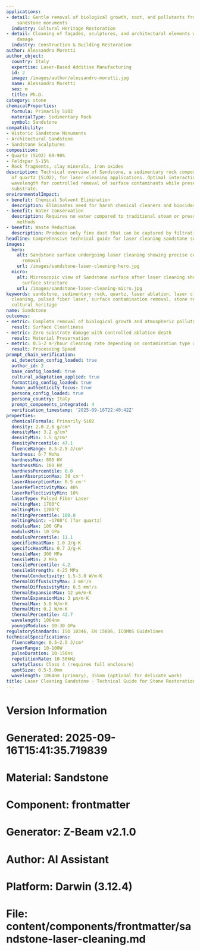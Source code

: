 ```yaml
---
applications:
- detail: Gentle removal of biological growth, soot, and pollutants from historic
    sandstone monuments
  industry: Cultural Heritage Restoration
- detail: Cleaning of façades, sculptures, and architectural elements without abrasive
    damage
  industry: Construction & Building Restoration
author: Alessandro Moretti
author_object:
  country: Italy
  expertise: Laser-Based Additive Manufacturing
  id: 2
  image: /images/author/alessandro-moretti.jpg
  name: Alessandro Moretti
  sex: m
  title: Ph.D.
category: stone
chemicalProperties:
  formula: Primarily SiO2
  materialType: Sedimentary Rock
  symbol: Sandstone
compatibility:
- Historic Sandstone Monuments
- Architectural Sandstone
- Sandstone Sculptures
composition:
- Quartz (SiO2) 60-90%
- Feldspar 5-15%
- Rock fragments, clay minerals, iron oxides
description: Technical overview of Sandstone, a sedimentary rock composed primarily
  of quartz (SiO2), for laser cleaning applications. Optimal interaction at 1064nm
  wavelength for controlled removal of surface contaminants while preserving the stone
  substrate.
environmentalImpact:
- benefit: Chemical Solvent Elimination
  description: Eliminates need for harsh chemical cleaners and biocides in stone restoration
- benefit: Water Conservation
  description: Requires no water compared to traditional steam or pressure washing
    methods
- benefit: Waste Reduction
  description: Produces only fine dust that can be captured by filtration systems
headline: Comprehensive technical guide for laser cleaning sandstone substrates
images:
  hero:
    alt: Sandstone surface undergoing laser cleaning showing precise contamination
      removal
    url: /images/sandstone-laser-cleaning-hero.jpg
  micro:
    alt: Microscopic view of Sandstone surface after laser cleaning showing detailed
      surface structure
    url: /images/sandstone-laser-cleaning-micro.jpg
keywords: sandstone, sedimentary rock, quartz, laser ablation, laser cleaning, non-contact
  cleaning, pulsed fiber laser, surface contamination removal, stone restoration,
  cultural heritage
name: Sandstone
outcomes:
- metric: Complete removal of biological growth and atmospheric pollutants
  result: Surface Cleanliness
- metric: Zero substrate damage with controlled ablation depth
  result: Material Preservation
- metric: 0.5-2 m²/hour cleaning rate depending on contamination type and severity
  result: Processing Speed
prompt_chain_verification:
  ai_detection_config_loaded: true
  author_id: 2
  base_config_loaded: true
  cultural_adaptation_applied: true
  formatting_config_loaded: true
  human_authenticity_focus: true
  persona_config_loaded: true
  persona_country: Italy
  prompt_components_integrated: 4
  verification_timestamp: '2025-09-16T22:40:42Z'
properties:
  chemicalFormula: Primarily SiO2
  density: 2.0-2.6 g/cm³
  densityMax: 3.2 g/cm³
  densityMin: 1.5 g/cm³
  densityPercentile: 47.1
  fluenceRange: 0.5–2.5 J/cm²
  hardness: 6-7 Mohs
  hardnessMax: 800 HV
  hardnessMin: 100 HV
  hardnessPercentile: 0.0
  laserAbsorptionMax: 30 cm⁻¹
  laserAbsorptionMin: 0.5 cm⁻¹
  laserReflectivityMax: 40%
  laserReflectivityMin: 10%
  laserType: Pulsed Fiber Laser
  meltingMax: 1700°C
  meltingMin: 1200°C
  meltingPercentile: 100.0
  meltingPoint: ~1700°C (for quartz)
  modulusMax: 100 GPa
  modulusMin: 10 GPa
  modulusPercentile: 11.1
  specificHeatMax: 1.0 J/g·K
  specificHeatMin: 0.7 J/g·K
  tensileMax: 300 MPa
  tensileMin: 2 MPa
  tensilePercentile: 4.2
  tensileStrength: 4-25 MPa
  thermalConductivity: 1.5-3.0 W/m·K
  thermalDiffusivityMax: 3 mm²/s
  thermalDiffusivityMin: 0.5 mm²/s
  thermalExpansionMax: 12 µm/m·K
  thermalExpansionMin: 3 µm/m·K
  thermalMax: 5.0 W/m·K
  thermalMin: 0.2 W/m·K
  thermalPercentile: 42.7
  wavelength: 1064nm
  youngsModulus: 10-30 GPa
regulatoryStandards: ISO 10346, EN 15886, ICOMOS Guidelines
technicalSpecifications:
  fluenceRange: 0.5–2.5 J/cm²
  powerRange: 10-100W
  pulseDuration: 10-150ns
  repetitionRate: 10-50kHz
  safetyClass: Class 4 (requires full enclosure)
  spotSize: 0.5-5.0mm
  wavelength: 1064nm (primary), 355nm (optional for delicate work)
title: Laser Cleaning Sandstone - Technical Guide for Stone Restoration
---
```


# Version Information
# Generated: 2025-09-16T15:41:35.719839
# Material: Sandstone
# Component: frontmatter
# Generator: Z-Beam v2.1.0
# Author: AI Assistant
# Platform: Darwin (3.12.4)
# File: content/components/frontmatter/sandstone-laser-cleaning.md